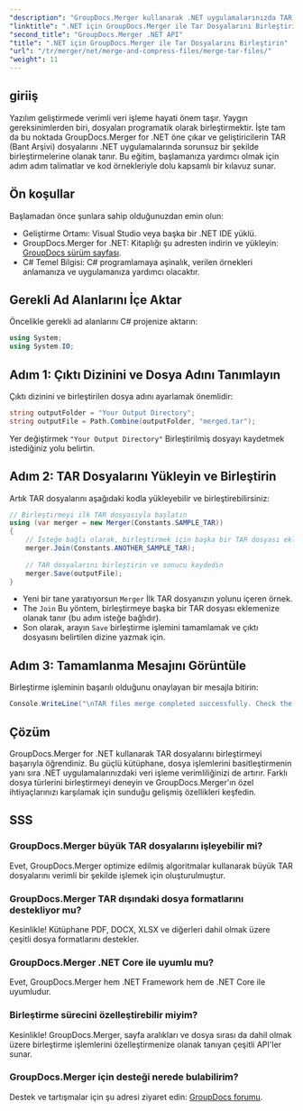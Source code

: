 ```yaml
---
"description": "GroupDocs.Merger kullanarak .NET uygulamalarınızda TAR dosyalarını sorunsuz bir şekilde nasıl birleştireceğinizi öğrenin. Bu eğitim, kod örnekleriyle birlikte kapsamlı ve adım adım bir yaklaşım sunar."
"linktitle": ".NET için GroupDocs.Merger ile Tar Dosyalarını Birleştirin"
"second_title": "GroupDocs.Merger .NET API"
"title": ".NET için GroupDocs.Merger ile Tar Dosyalarını Birleştirin"
"url": "/tr/merger/net/merge-and-compress-files/merge-tar-files/"
"weight": 11
---
```


## giriiş

Yazılım geliştirmede verimli veri işleme hayati önem taşır. Yaygın gereksinimlerden biri, dosyaları programatik olarak birleştirmektir. İşte tam da bu noktada GroupDocs.Merger for .NET öne çıkar ve geliştiricilerin TAR (Bant Arşivi) dosyalarını .NET uygulamalarında sorunsuz bir şekilde birleştirmelerine olanak tanır. Bu eğitim, başlamanıza yardımcı olmak için adım adım talimatlar ve kod örnekleriyle dolu kapsamlı bir kılavuz sunar.

## Ön koşullar

Başlamadan önce şunlara sahip olduğunuzdan emin olun:

- Geliştirme Ortamı: Visual Studio veya başka bir .NET IDE yüklü.
- GroupDocs.Merger for .NET: Kitaplığı şu adresten indirin ve yükleyin: [GroupDocs sürüm sayfası](https://releases.groupdocs.com/merger/net/).
- C# Temel Bilgisi: C# programlamaya aşinalık, verilen örnekleri anlamanıza ve uygulamanıza yardımcı olacaktır.

## Gerekli Ad Alanlarını İçe Aktar

Öncelikle gerekli ad alanlarını C# projenize aktarın:

```csharp
using System;
using System.IO;
```

## Adım 1: Çıktı Dizinini ve Dosya Adını Tanımlayın

Çıktı dizinini ve birleştirilen dosya adını ayarlamak önemlidir:

```csharp
string outputFolder = "Your Output Directory";
string outputFile = Path.Combine(outputFolder, "merged.tar");
```

Yer değiştirmek `"Your Output Directory"` Birleştirilmiş dosyayı kaydetmek istediğiniz yolu belirtin.

## Adım 2: TAR Dosyalarını Yükleyin ve Birleştirin

Artık TAR dosyalarını aşağıdaki kodla yükleyebilir ve birleştirebilirsiniz:

```csharp
// Birleştirmeyi ilk TAR dosyasıyla başlatın
using (var merger = new Merger(Constants.SAMPLE_TAR))
{
    // İsteğe bağlı olarak, birleştirmek için başka bir TAR dosyası ekleyin
    merger.Join(Constants.ANOTHER_SAMPLE_TAR);
    
    // TAR dosyalarını birleştirin ve sonucu kaydedin
    merger.Save(outputFile);
}
```

- Yeni bir tane yaratıyorsun `Merger` İlk TAR dosyanızın yolunu içeren örnek.
- The `Join` Bu yöntem, birleştirmeye başka bir TAR dosyası eklemenize olanak tanır (bu adım isteğe bağlıdır).
- Son olarak, arayın `Save` birleştirme işlemini tamamlamak ve çıktı dosyasını belirtilen dizine yazmak için.

## Adım 3: Tamamlanma Mesajını Görüntüle

Birleştirme işleminin başarılı olduğunu onaylayan bir mesajla bitirin:

```csharp
Console.WriteLine("\nTAR files merge completed successfully. Check the output in {0}", outputFolder);
```

## Çözüm

GroupDocs.Merger for .NET kullanarak TAR dosyalarını birleştirmeyi başarıyla öğrendiniz. Bu güçlü kütüphane, dosya işlemlerini basitleştirmenin yanı sıra .NET uygulamalarınızdaki veri işleme verimliliğinizi de artırır. Farklı dosya türlerini birleştirmeyi deneyin ve GroupDocs.Merger'ın özel ihtiyaçlarınızı karşılamak için sunduğu gelişmiş özellikleri keşfedin.

## SSS

### GroupDocs.Merger büyük TAR dosyalarını işleyebilir mi?
Evet, GroupDocs.Merger optimize edilmiş algoritmalar kullanarak büyük TAR dosyalarını verimli bir şekilde işlemek için oluşturulmuştur.

### GroupDocs.Merger TAR dışındaki dosya formatlarını destekliyor mu?
Kesinlikle! Kütüphane PDF, DOCX, XLSX ve diğerleri dahil olmak üzere çeşitli dosya formatlarını destekler.

### GroupDocs.Merger .NET Core ile uyumlu mu?
Evet, GroupDocs.Merger hem .NET Framework hem de .NET Core ile uyumludur.

### Birleştirme sürecini özelleştirebilir miyim?
Kesinlikle! GroupDocs.Merger, sayfa aralıkları ve dosya sırası da dahil olmak üzere birleştirme işlemlerini özelleştirmenize olanak tanıyan çeşitli API'ler sunar.

### GroupDocs.Merger için desteği nerede bulabilirim?
Destek ve tartışmalar için şu adresi ziyaret edin: [GroupDocs forumu](https://forum.groupdocs.com/c/merger/32).